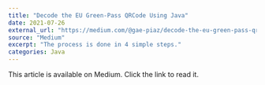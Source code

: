 ```yaml
---
title: "Decode the EU Green-Pass QRCode Using Java"
date: 2021-07-26
external_url: "https://medium.com/@gae-piaz/decode-the-eu-green-pass-qrcode-using-java-b5654e55b0fc"
source: "Medium"
excerpt: "The process is done in 4 simple steps."
categories: Java
---
```


This article is available on Medium. Click the link to read it. 